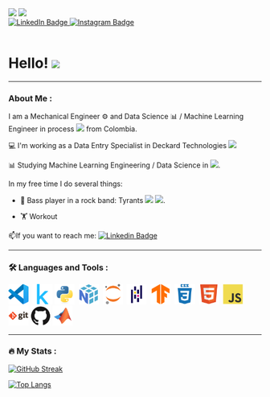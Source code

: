 <div id="header" alignt="center">
   <img src="https://media.giphy.com/media/VK701ED3MoXTbmxQRB/giphy.gif" width="100"/>
  <img src="https://media.giphy.com/media/L3iUyZxjNJ080YJnlt/giphy.gif" width="100"/>
</div>

<div id="badges">
  <a href="https://www.linkedin.com/in/mateo-gonzalez-m/">
    <img src="https://img.shields.io/badge/LinkedIn-blue?style=for-the-badge&logo=linkedin&logoColor=white" alt="LinkedIn Badge" width="100" height="25"/>
  </a>
  <a href="https://www.instagram.com/mateo.gonzalez_m/" wid>
    <img src="https://img.shields.io/badge/Instagram-purple?logo=instagram&logoColor=white"   alt="Instagram Badge" width="100" height="25"/>
  </a>
</div>

<img src="https://komarev.com/ghpvc/?username=TeoGM97&style=flat-square&color=blue" alt=""/>

<h1>
  Hello!
  <img src="https://media.giphy.com/media/3owyplYLWlGFQk9mF2/giphy.gif" width="30px"/>
</h1>

---

###  About Me :
I am a Mechanical Engineer ⚙️ and Data Science 📊 / Machine Learning Engineer in process <img src="https://media.giphy.com/media/H7f707OlXoLeBQW1nu/giphy.gif" width="30"> from Colombia.

:computer: I'm working as a Data Entry Specialist in Deckard Technologies <a href="https://www.deckard.com/" target="_blank"><img src="https://i0.wp.com/www.deckard.com/wp-content/uploads/2021/11/Deckard_logo_leftbrain.png?resize=300%2C76&ssl=1" width="30"></a>


:bar_chart: Studying Machine Learning Engineering / Data Science in <a href="https://www.platzi.com/" target="_blank"><img src="https://static.platzi.com/media/logotipo-platzi.png" width="30"></a>.

In my free time I do several things:
- :guitar: Bass player in a rock band: 
  Tyrants <a href="https://www.youtube.com/@tyrants702" target="_blank"><img src="https://img.shields.io/badge/YouTube-red?logo=youtube&logoColor=white" width="40"></a>
  <a href="https://instagram.com/tyrants_thrash?igshid=YmMyMTA2M2Y=" target="_blank"><img src="https://img.shields.io/badge/Instagram-purple?logo=instagram&logoColor=white" width="50"></a>.

- :weight_lifting: Workout

:mailbox:If you want to reach me: [![Linkedin Badge](https://img.shields.io/badge/-LinkedIn-blue?style=flat&logo=Linkedin&logoColor=white)](https://www.linkedin.com/in/mateo-gonzalez-m/)


---


### :hammer_and_wrench: Languages and Tools :

<div>
  <img src="https://github.com/devicons/devicon/blob/master/icons/vscode/vscode-original.svg" title="VSC" alt="VSC " width="40" height="40"/>&nbsp;
  <img src="https://github.com/devicons/devicon/blob/master/icons/kaggle/kaggle-original.svg" title="Kaggle" **alt="Kaggle" width="40" height="40"/>
   <img src="https://github.com/devicons/devicon/blob/master/icons/python/python-original.svg" title="Python" alt="Python" width="40" height="40"/>&nbsp;
  <img src="https://github.com/devicons/devicon/blob/master/icons/numpy/numpy-original.svg" title="Numpy" alt="Numpy" width="40" height="40"/>&nbsp;
  <img src="https://github.com/devicons/devicon/blob/master/icons/jupyter/jupyter-original.svg" title="Jupyter" alt="Jupyter" width="40" height="40"/>&nbsp;
  <img src="https://github.com/devicons/devicon/blob/master/icons/pandas/pandas-original.svg" title="Pandas" alt="Pandas" width="40" height="40"/>&nbsp;
  <img src="https://github.com/devicons/devicon/blob/master/icons/tensorflow/tensorflow-original.svg" title="TensorFlow" alt="TensorFlow" width="40" height="40"/>&nbsp;
  <img src="https://github.com/devicons/devicon/blob/master/icons/css3/css3-plain-wordmark.svg"  title="CSS3" alt="CSS" width="40" height="40"/>&nbsp;
  <img src="https://github.com/devicons/devicon/blob/master/icons/html5/html5-original.svg" title="HTML5" alt="HTML" width="40" height="40"/>&nbsp;
  <img src="https://github.com/devicons/devicon/blob/master/icons/javascript/javascript-original.svg" title="JavaScript" alt="JavaScript" width="40" height="40"/>&nbsp;
  <img src="https://github.com/devicons/devicon/blob/master/icons/git/git-original-wordmark.svg" title="Git" **alt="Git" width="40" height="40"/>
  <img src="https://github.com/devicons/devicon/blob/master/icons/github/github-original.svg" title="GitHub" **alt="GitHub" width="40" height="40"/>
   <img src="https://github.com/devicons/devicon/blob/master/icons/matlab/matlab-original.svg" title="Matlab" **alt="Matlab" width="40" height="40"/>
   
</div>

---

### :fire: My Stats :

[![GitHub Streak](http://github-readme-streak-stats.herokuapp.com?user=TeoGM97&theme=dark&background=000000)](https://git.io/streak-stats)

[![Top Langs](https://github-readme-stats.vercel.app/api/top-langs/?username=TeoGM97&theme=dark&background=000000)](https://github.com/anuraghazra/github-readme-stats)



<!--
Here are some ideas to get you started:

- 🔭 I’m currently working on ...
- 🌱 I’m currently learning ...
- 👯 I’m looking to collaborate on ...
- 🤔 I’m looking for help with ...
- 💬 Ask me about ...
- 📫 How to reach me: ...
- 😄 Pronouns: ...
- ⚡ Fun fact: ...
-->
